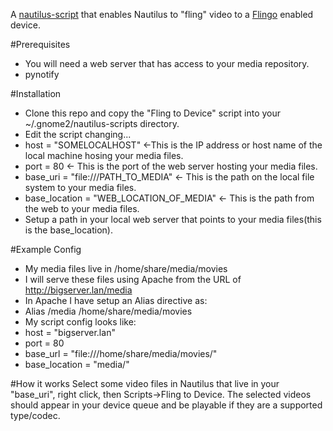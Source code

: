 A [nautilus-script](https://help.ubuntu.com/community/NautilusScriptsHowto) that enables Nautilus to "fling" video to a [Flingo](http://flingo.org) enabled device.

#Prerequisites
 - You will need a web server that has access to your media repository.
 - pynotify

#Installation
 - Clone this repo and copy the "Fling to Device" script into your ~/.gnome2/nautilus-scripts directory.
 - Edit the script changing...
  - host = "SOMELOCALHOST" <-This is the IP address or host name of the local machine hosing your media files.
  - port = 80 <- This is the port of the web server hosting your media files.
  - base_uri = "file:///PATH_TO_MEDIA" <- This is the path on the local file system to your media files.
  - base_location = "WEB_LOCATION_OF_MEDIA" <- This is the path from the web to your media files.
  - Setup a path in your local web server that points to your media files(this is the base_location).
 
#Example Config
 - My media files live in /home/share/media/movies
 - I will serve these files using Apache from the URL of http://bigserver.lan/media
 - In Apache I have setup an Alias directive as:
  - Alias /media /home/share/media/movies
 - My script config looks like:
  - host = "bigserver.lan"
  - port = 80
  - base_url = "file:///home/share/media/movies/"
  - base_location = "media/"

#How it works
Select some video files in Nautilus that live in your "base_uri", right click, then Scripts->Fling to Device. The selected videos should appear in your device queue and be playable if they are a supported type/codec.
